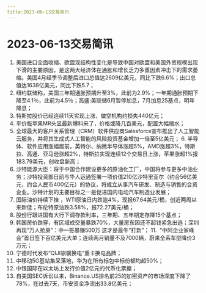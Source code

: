 ```yaml
---
title:2023-06-13交易简讯
---
```

# 2023-06-13交易简讯
1. 美国进口全面收缩、欧盟现结构性变化是导致中国对欧盟和美国外贸规模出现下滑的主要原因，是这两大经济体在通胀和增长乏力多重因素冲击下的需求萎缩。美国4月经季节调整后进口总值达2609亿美元，同比下跌6.6%；出口总值达1638亿美元，同比下跌5.7；
2. 纽约联储称，美国三年期通胀预期升至3%，此前为2.9%；一年期通胀预期下降至4.1％，此前为4.5％；高盛:美联储6月暂停加息，7月加息25基点，明年降息；
3. 特斯拉股价已经连续11天实现上涨，做空机构约损失440亿元；
4. 平价版苹果MR头显最新爆料来了，价格或降几百美元，配置大幅缩水；
5. 全球最大的客户关系管理（CRM）软件供应商Salesforce宣布推出了人工智能云服务，并将其生成式人工智能的风险投资基金增加一倍至5亿美元；
6. 半导体、软件应用涨幅居前，英特尔、纳微半导体涨超5%，AMD涨超3%，特斯拉、高通、亚马逊涨超2%，特斯拉实现连续12个交易日上涨，苹果涨超1%报183.79美元，创收盘新高；
7. 沙特能源大臣：将于中国合作建设更多的原油化工厂，中国将参与更多中油业务；沙特投资部日前与华人运通签署一项价值210亿沙特里亚尔（约合56亿美元，约合人民币400亿元）的协议，将成立从事汽车研发、制造与销售的合资企业。沙特计划的主要目标之一是促进国内电动汽车制造业发展；
8. 国际油价持续下挫 ，WTI原油日内跌逾4%，现报67.64美元/桶，创近两周以来新低；布伦特原油跌3.58%，报72.27美元/桶；
9. 股份行跟进国有大行下调存款利率，三年期、五年期定存降15个基点；
10. 韩国房价跌穿，有区域成交量暴跌70%，大量房东因还不起钱紧急出逃；深圳再现“万人抢房”：中一签暴赚500万 这才是最牛“打新”；
11.  “中阿企业家峰会”首日签下百亿美元大单；连续两月销量不及7000辆，蔚来全系车型降价3万元；
12. 宁德时代发布“QIJI骐骥换电”重卡换电品牌；
13. 中移动5G基站集采落地，华为在所有标包中标份额均超50%；
14. 中银国际在以太坊上发行价值2亿元的代币化票据；
15. 自美国SEC诉讼以来，Binance.US排名前25的加密资产的市场深度下降了78%，在过去7天，币安资金净流出33.8亿美元；